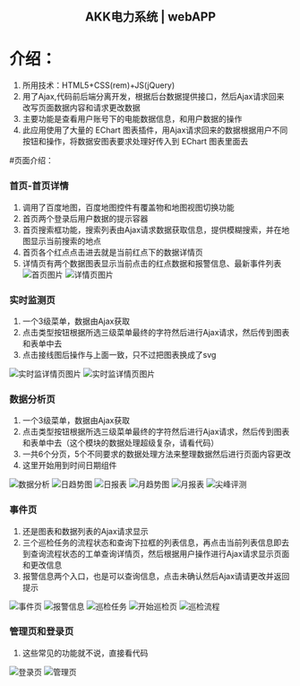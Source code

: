 <h2 align="center">AKK电力系统 | webAPP</h2>

# 介绍：
1. 所用技术：HTML5+CSS(rem)+JS(jQuery)
2. 用了Ajax,代码前后端分离开发，根据后台数据提供接口，然后Ajax请求回来改写页面数据内容和请求更改数据
3. 主要功能是查看用户账号下的电能数据信息，和用户数据的操作
4. 此应用使用了大量的 EChart 图表插件，用Ajax请求回来的数据根据用户不同按钮和操作，将数据安图表要求处理好传入到 EChart 图表里面去

#页面介绍：
### 首页-首页详情
1. 调用了百度地图，百度地图控件有覆盖物和地图视图切换功能
2. 首页两个登录后用户数据的提示容器
3. 首页搜索框功能，搜索列表由Ajax请求数据获取信息，提供模糊搜索，并在地图显示当前搜索的地点
4. 首页各个红点点击进去就是当前红点下的数据详情页
5. 详情页有两个数据图表显示当前点击的红点数据和报警信息、最新事件列表
![首页图片](https://raw.githubusercontent.com/Hansen-hjs/Hansen-hjs.github.io/master/work/photos/home.png)
![详情页图片](https://raw.githubusercontent.com/Hansen-hjs/Hansen-hjs.github.io/master/work/photos/home_class.png)

### 实时监测页
1. 一个3级菜单，数据由Ajax获取
2. 点击类型按钮根据所选三级菜单最终的字符然后进行Ajax请求，然后传到图表和表单中去
3. 点击接线图后操作与上面一致，只不过把图表换成了svg

![实时监详情页图片](https://raw.githubusercontent.com/Hansen-hjs/Hansen-hjs.github.io/master/work/photos/testing.png)
![实时监详情页图片](https://raw.githubusercontent.com/Hansen-hjs/Hansen-hjs.github.io/master/work/photos/testing2.png)

### 数据分析页
1. 一个3级菜单，数据由Ajax获取
2. 点击类型按钮根据所选三级菜单最终的字符然后进行Ajax请求，然后传到图表和表单中去（这个模块的数据处理超级复杂，请看代码）
3. 一共6个分页，5个不同要求的数据处理方法来整理数据然后进行页面内容更改
4. 这里开始用到时间日期组件

![数据分析](https://raw.githubusercontent.com/Hansen-hjs/Hansen-hjs.github.io/master/work/photos/mort.png)
![日趋势图](https://raw.githubusercontent.com/Hansen-hjs/Hansen-hjs.github.io/master/work/photos/m_daychart.png)
![日报表](https://raw.githubusercontent.com/Hansen-hjs/Hansen-hjs.github.io/master/work/photos/m_dayform.png)
![月趋势图](https://raw.githubusercontent.com/Hansen-hjs/Hansen-hjs.github.io/master/work/photos/m_monthchart.png)
![月报表](https://raw.githubusercontent.com/Hansen-hjs/Hansen-hjs.github.io/master/work/photos/m_monthform.png)
![尖峰评测](https://raw.githubusercontent.com/Hansen-hjs/Hansen-hjs.github.io/master/work/photos/m_jianfeng.png)

### 事件页
1. 还是图表和数据列表的Ajax请求显示
2. 三个巡检任务的流程状态和查询下拉框的列表信息，再点击当前列表信息即去到查询流程状态的工单查询详情页，然后根据用户操作进行Ajax请求显示页面和更改信息
3. 报警信息两个入口，也是可以查询信息，点击未确认然后Ajax请请更改并返回提示

![事件页](https://raw.githubusercontent.com/Hansen-hjs/Hansen-hjs.github.io/master/work/photos/event.png)
![报警信息](https://raw.githubusercontent.com/Hansen-hjs/Hansen-hjs.github.io/master/work/photos/event_bj.png)
![巡检任务](https://raw.githubusercontent.com/Hansen-hjs/Hansen-hjs.github.io/master/work/photos/event_wc.png)
![开始巡检页](https://raw.githubusercontent.com/Hansen-hjs/Hansen-hjs.github.io/master/work/photos/job.jpg)
![巡检流程](https://raw.githubusercontent.com/Hansen-hjs/Hansen-hjs.github.io/master/work/photos/job2.jpg)

### 管理页和登录页
1. 这些常见的功能就不说，直接看代码

![登录页](https://raw.githubusercontent.com/Hansen-hjs/Hansen-hjs.github.io/master/work/photos/index.png)
![管理页](https://raw.githubusercontent.com/Hansen-hjs/Hansen-hjs.github.io/master/work/photos/an.png)
